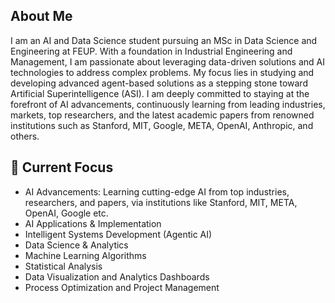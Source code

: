 ## About Me
I am an AI and Data Science student pursuing an MSc in Data Science and Engineering at FEUP. With a foundation in Industrial Engineering and Management, I am passionate about leveraging data-driven solutions and AI technologies to address complex problems. My focus lies in studying and developing advanced agent-based solutions as a stepping stone toward Artificial Superintelligence (ASI). I am deeply committed to staying at the forefront of AI advancements, continuously learning from leading industries, markets, top researchers, and the latest academic papers from renowned institutions such as Stanford, MIT, Google, META, OpenAI, Anthropic, and others.

## 🔭 Current Focus
- AI Advancements: Learning cutting-edge AI from top industries, researchers, and papers, via institutions like Stanford, MIT, META, OpenAI, Google etc.
- AI Applications & Implementation
- Intelligent Systems Development (Agentic AI)
- Data Science & Analytics
- Machine Learning Algorithms
- Statistical Analysis
- Data Visualization and Analytics Dashboards
- Process Optimization and Project Management
<!---
joao-viterbo-vieira/joao-viterbo-vieira is a ✨ special ✨ repository because its `README.md` (this file) appears on your GitHub profile.
You can click the Preview link to take a look at your changes.
--->
